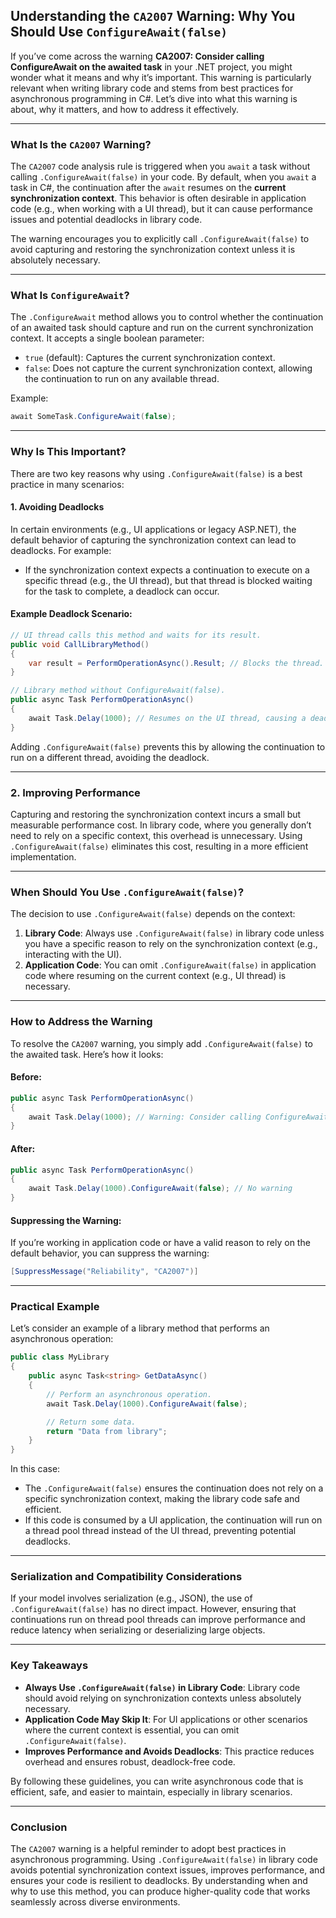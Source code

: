﻿## Understanding the `CA2007` Warning: Why You Should Use `ConfigureAwait(false)`

If you’ve come across the warning **CA2007: Consider calling ConfigureAwait on the awaited task** in your .NET project, you might wonder what it means and why it’s important. This warning is particularly relevant when writing library code and stems from best practices for asynchronous programming in C#. Let’s dive into what this warning is about, why it matters, and how to address it effectively.

---

### **What Is the `CA2007` Warning?**
The `CA2007` code analysis rule is triggered when you `await` a task without calling `.ConfigureAwait(false)` in your code. By default, when you `await` a task in C#, the continuation after the `await` resumes on the **current synchronization context**. This behavior is often desirable in application code (e.g., when working with a UI thread), but it can cause performance issues and potential deadlocks in library code.

The warning encourages you to explicitly call `.ConfigureAwait(false)` to avoid capturing and restoring the synchronization context unless it is absolutely necessary.

---

### **What Is `ConfigureAwait`?**
The `.ConfigureAwait` method allows you to control whether the continuation of an awaited task should capture and run on the current synchronization context. It accepts a single boolean parameter:
- `true` (default): Captures the current synchronization context.
- `false`: Does not capture the current synchronization context, allowing the continuation to run on any available thread.

Example:
```csharp
await SomeTask.ConfigureAwait(false);
```

---

### **Why Is This Important?**
There are two key reasons why using `.ConfigureAwait(false)` is a best practice in many scenarios:

#### 1. **Avoiding Deadlocks**
In certain environments (e.g., UI applications or legacy ASP.NET), the default behavior of capturing the synchronization context can lead to deadlocks. For example:
- If the synchronization context expects a continuation to execute on a specific thread (e.g., the UI thread), but that thread is blocked waiting for the task to complete, a deadlock can occur.

#### Example Deadlock Scenario:
```csharp
// UI thread calls this method and waits for its result.
public void CallLibraryMethod()
{
    var result = PerformOperationAsync().Result; // Blocks the thread.
}

// Library method without ConfigureAwait(false).
public async Task PerformOperationAsync()
{
    await Task.Delay(1000); // Resumes on the UI thread, causing a deadlock.
}
```

Adding `.ConfigureAwait(false)` prevents this by allowing the continuation to run on a different thread, avoiding the deadlock.

---

### 2. **Improving Performance**
Capturing and restoring the synchronization context incurs a small but measurable performance cost. In library code, where you generally don’t need to rely on a specific context, this overhead is unnecessary. Using `.ConfigureAwait(false)` eliminates this cost, resulting in a more efficient implementation.

---

### **When Should You Use `.ConfigureAwait(false)`?**
The decision to use `.ConfigureAwait(false)` depends on the context:

1. **Library Code**: Always use `.ConfigureAwait(false)` in library code unless you have a specific reason to rely on the synchronization context (e.g., interacting with the UI).
2. **Application Code**: You can omit `.ConfigureAwait(false)` in application code where resuming on the current context (e.g., UI thread) is necessary.

---

### **How to Address the Warning**
To resolve the `CA2007` warning, you simply add `.ConfigureAwait(false)` to the awaited task. Here’s how it looks:

#### Before:
```csharp
public async Task PerformOperationAsync()
{
    await Task.Delay(1000); // Warning: Consider calling ConfigureAwait(false)
}
```

#### After:
```csharp
public async Task PerformOperationAsync()
{
    await Task.Delay(1000).ConfigureAwait(false); // No warning
}
```

#### Suppressing the Warning:
If you’re working in application code or have a valid reason to rely on the default behavior, you can suppress the warning:

```csharp
[SuppressMessage("Reliability", "CA2007")]
```

---

### **Practical Example**
Let’s consider an example of a library method that performs an asynchronous operation:

```csharp
public class MyLibrary
{
    public async Task<string> GetDataAsync()
    {
        // Perform an asynchronous operation.
        await Task.Delay(1000).ConfigureAwait(false);

        // Return some data.
        return "Data from library";
    }
}
```

In this case:
- The `.ConfigureAwait(false)` ensures the continuation does not rely on a specific synchronization context, making the library code safe and efficient.
- If this code is consumed by a UI application, the continuation will run on a thread pool thread instead of the UI thread, preventing potential deadlocks.

---

### **Serialization and Compatibility Considerations**
If your model involves serialization (e.g., JSON), the use of `.ConfigureAwait(false)` has no direct impact. However, ensuring that continuations run on thread pool threads can improve performance and reduce latency when serializing or deserializing large objects.

---

### **Key Takeaways**
- **Always Use `.ConfigureAwait(false)` in Library Code**: Library code should avoid relying on synchronization contexts unless absolutely necessary.
- **Application Code May Skip It**: For UI applications or other scenarios where the current context is essential, you can omit `.ConfigureAwait(false)`.
- **Improves Performance and Avoids Deadlocks**: This practice reduces overhead and ensures robust, deadlock-free code.

By following these guidelines, you can write asynchronous code that is efficient, safe, and easier to maintain, especially in library scenarios.

---

### **Conclusion**
The `CA2007` warning is a helpful reminder to adopt best practices in asynchronous programming. Using `.ConfigureAwait(false)` in library code avoids potential synchronization context issues, improves performance, and ensures your code is resilient to deadlocks. By understanding when and why to use this method, you can produce higher-quality code that works seamlessly across diverse environments.
